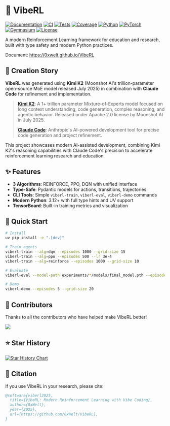 # 🚀 VibeRL

[![Documentation](https://img.shields.io/badge/docs-0xwelt.github.io%2FVibeRL-blue)](https://0xwelt.github.io/VibeRL/)
[![CI](https://img.shields.io/github/actions/workflow/status/0xWelt/VibeRL/docs.yml?branch=main)](https://github.com/0xWelt/VibeRL/actions)
[![Tests](https://img.shields.io/github/actions/workflow/status/0xWelt/VibeRL/pytest.yml?branch=main)](https://github.com/0xWelt/VibeRL/actions/workflows/pytest.yml)
[![Coverage](https://img.shields.io/codecov/c/github/0xWelt/VibeRL)](https://codecov.io/gh/0xWelt/VibeRL)
[![Python](https://img.shields.io/badge/python-3.12+-3776ab)](https://www.python.org/downloads/)
[![PyTorch](https://img.shields.io/badge/PyTorch-ee4c2c)](https://pytorch.org/)
[![Gymnasium](https://img.shields.io/badge/Gymnasium-008000)](https://gymnasium.farama.org/)
[![License](https://img.shields.io/badge/license-MIT-green)](https://opensource.org/licenses/MIT)

A modern Reinforcement Learning framework for education and research, built with type safety and modern Python practices.

Document: https://0xwelt.github.io/VibeRL

## 🤖 Creation Story

**VibeRL** was generated using **Kimi K2** (Moonshot AI's trillion-parameter open-source MoE model released July 2025) in combination with **Claude Code** for refinement and implementation.

> **[Kimi K2](https://github.com/MoonshotAI/Kimi-K2)**: A 1+ trillion parameter Mixture-of-Experts model focused on long context understanding, code generation, complex reasoning, and agentic behavior. Released under Apache 2.0 license by Moonshot AI in July 2025.
>
> **[Claude Code](https://claude.ai/code)**: Anthropic's AI-powered development tool for precise code generation and project refinement.

This project showcases modern AI-assisted development, combining Kimi K2's reasoning capabilities with Claude Code's precision to accelerate reinforcement learning research and education.

## ✨ Features

- **3 Algorithms**: REINFORCE, PPO, DQN with unified interface
- **Type-Safe**: Pydantic models for actions, transitions, trajectories
- **CLI Tools**: Simple `viberl-train`, `viberl-eval`, `viberl-demo` commands
- **Modern Python**: 3.12+ with full type hints and UV support
- **TensorBoard**: Built-in training metrics and visualization

## 🎯 Quick Start

```bash
# Install
uv pip install -e ".[dev]"

# Train agents
viberl-train --alg=dqn --episodes 1000 --grid-size 15
viberl-train --alg=ppo --episodes 500 --lr 3e-4
viberl-train --alg=reinforce --episodes 1000 --grid-size 10

# Evaluate
viberl-eval --model-path experiments/*/models/final_model.pth --episodes 10

# Demo
viberl-demo --episodes 5 --grid-size 20
```

## 🤝 Contributors

Thanks to all the contributors who have helped make VibeRL better!

<a href="https://github.com/0xWelt/VibeRL/graphs/contributors">
  <img src="https://contrib.rocks/image?repo=0xWelt/VibeRL" />
</a>

## ⭐ Star History

[![Star History Chart](https://api.star-history.com/svg?repos=0xWelt/VibeRL&type=Date)](https://star-history.com/#0xWelt/VibeRL&Date)

## 📖 Citation

If you use VibeRL in your research, please cite:

```bibtex
@software{viberl2025,
  title={VibeRL: Modern Reinforcement Learning with Vibe Coding},
  author={0xWelt},
  year={2025},
  url={https://github.com/0xWelt/VibeRL},
}
```
